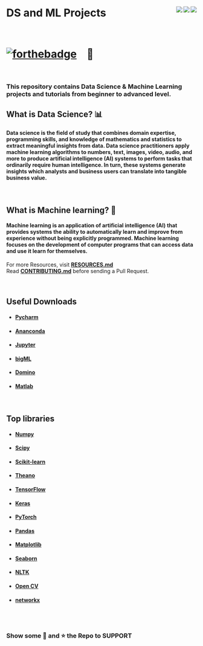 # DS and ML Projects <img align = "right" src ="https://img.shields.io/github/watchers/hhhrrrttt222111/DS_and_ML_projects?style=flat-square"> <img align = "right" src ="https://img.shields.io/github/stars/hhhrrrttt222111/DS_and_ML_projects?style=flat-square">    <img align = "right" src ="https://img.shields.io/github/forks/hhhrrrttt222111/DS_and_ML_projects?style=flat-square">

<br>

# [![forthebadge](https://forthebadge.com/images/badges/made-with-python.svg)](https://forthebadge.com) &nbsp;&nbsp; :snake: 

<br>

### This repository contains Data Science & Machine Learning projects and tutorials from beginner to advanced level.

## What is Data Science? 📊
#### Data science is the field of study that combines domain expertise, programming skills, and knowledge of mathematics and statistics to extract meaningful insights from data. Data science practitioners apply machine learning algorithms to numbers, text, images, video, audio, and more to produce artificial intelligence (AI) systems to perform tasks that ordinarily require human intelligence. In turn, these systems generate insights which analysts and business users can translate into tangible business value.

<br>

## What is Machine learning? 🤖
#### Machine learning is an application of artificial intelligence (AI) that provides systems the ability to automatically learn and improve from experience without being explicitly programmed. Machine learning focuses on the development of computer programs that can access data and use it learn for themselves.


For more Resources, visit  <b><a href="https://github.com/hhhrrrttt222111/DS_and_ML_projects/blob/master/RESOURCES.md" target='_blank'>RESOURCES.md</a></b>
 <br>
Read <b><a href="https://github.com/hhhrrrttt222111/DS_and_ML_projects/blob/master/CONTRIBUTING.md" target='_blank'>CONTRIBUTING.md</a></b> before sending a Pull Request.

<br>

## Useful Downloads 
* #### [Pycharm](https://www.jetbrains.com/pycharm/download/#section=windows)
* #### [Ananconda](https://www.anaconda.com/)
* #### [Jupyter](https://jupyter.org/)
* #### [bigML](https://bigml.com/)
* #### [Domino](https://www.dominodatalab.com/)
* #### [Matlab](https://www.mathworks.com/products/matlab.html)

<br>

## Top libraries
* #### [Numpy](https://numpy.org/)
* #### [Scipy](https://www.scipy.org/)
* #### [Scikit-learn](https://scikit-learn.org/stable/index.html)
* #### [Theano](http://www.deeplearning.net/software/theano/)
* #### [TensorFlow](https://www.tensorflow.org/)
* #### [Keras](https://keras.io/)
* #### [PyTorch](https://pytorch.org/)
* #### [Pandas](https://pandas.pydata.org/)
* #### [Matplotlib](https://pytorch.org/)
* #### [Seaborn](https://seaborn.pydata.org/) 
* #### [NLTK](https://www.nltk.org/)
* #### [Open CV](https://opencv.org/)
* #### [networkx](https://networkx.org/)

<br><br>

### Show some :green_heart: and :star: the Repo to SUPPORT 
